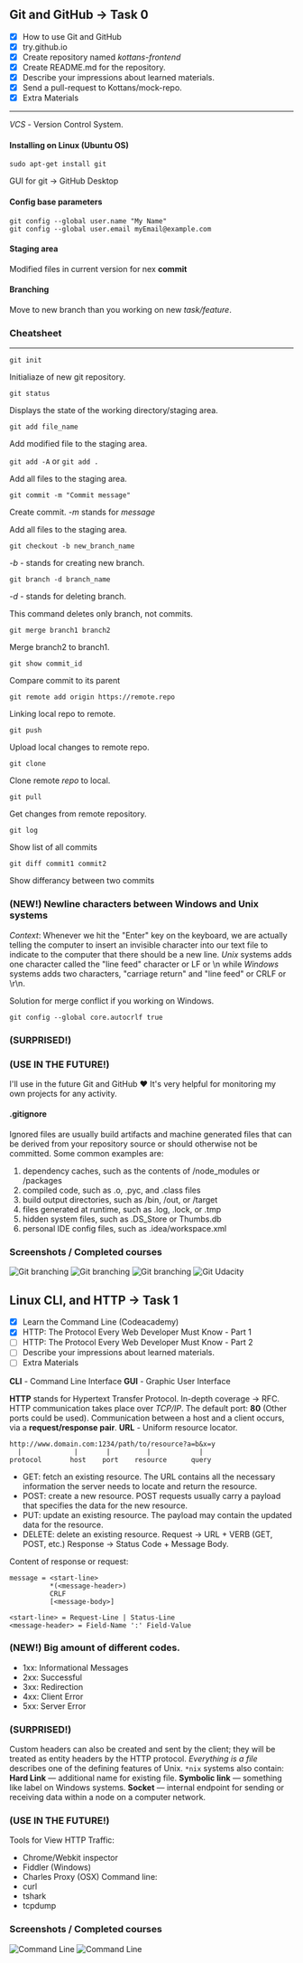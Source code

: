 
## Git and GitHub -> Task 0

- [x] How to use Git and GitHub
- [x] try.github.io
- [x] Create repository named *kottans-frontend*
- [x] Create README.md for the repository.
- [x] Describe your impressions about learned materials.
- [x] Send a pull-request to Kottans/mock-repo.
- [x] Extra Materials

---
*VCS* - Version Control System.

#### Installing on Linux (Ubuntu OS)

`sudo apt-get install git`

GUI for git -> GitHub Desktop

#### Config base parameters

```
git config --global user.name "My Name"
git config --global user.email myEmail@example.com
```
#### Staging area

Modified files in current version for nex **commit**

#### Branching 

Move to new branch than you working on new *task/feature*. 

### Cheatsheet
---
`git init`

Initialiaze of new git repository.

`git status`

Displays the state of the working directory/staging area.

`git add file_name`

Add modified file to the staging area.

`git add -A` or `git add .`

Add all files to the staging area.

`git commit -m "Commit message"` 

Create commit. *-m* stands for *message*

Add all files to the staging area.

` git checkout -b new_branch_name `

*-b* - stands for creating new branch.

` git branch -d branch_name `

*-d* - stands for deleting branch.

This command deletes only branch, not commits.

` git merge branch1 branch2 ` 

Merge branch2 to branch1.

` git show commit_id `

Compare commit to its parent

`git remote add origin https://remote.repo`

Linking local repo to remote.

`git push`

Upload local changes to remote repo.

`git clone`

Clone remote *repo* to local.

`git pull`

Get changes from remote repository.

`git log`

Show list of all commits

`git diff commit1 commit2`

Show differancy between two commits


### (NEW!) Newline characters between Windows and Unix systems

*Context*: Whenever we hit the "Enter" key on the keyboard, we are actually telling the computer to insert an invisible character into our text file to indicate to the computer that there should be a new line. *Unix* systems adds one character called the "line feed" character or LF or \n while *Windows* systems adds two characters, "carriage return" and "line feed" or CRLF or \r\n.

Solution for merge conflict if you working on Windows.

`git config --global core.autocrlf true`

### (SURPRISED!)

### (USE IN THE FUTURE!)

I'll use in the future Git and GitHub :heart: It's very helpful for monitoring my own projects for any activity.

#### .gitignore

Ignored files are usually build artifacts and machine generated files that can be derived from your repository source or should otherwise not be committed. Some common examples are:

1. dependency caches, such as the contents of /node_modules or /packages
2. compiled code, such as .o, .pyc, and .class files
3. build output directories, such as /bin, /out, or /target
4. files generated at runtime, such as .log, .lock, or .tmp
5. hidden system files, such as .DS_Store or Thumbs.db
6. personal IDE config files, such as .idea/workspace.xml

### Screenshots / Completed courses

![Git branching](img/learn_git1.png)
![Git branching](img/learn_git2.png)
![Git branching](img/learn_git3.png)
![Git Udacity](img/git_udacity.png)

## Linux CLI, and HTTP -> Task 1

- [x] Learn the Command Line (Codeacademy)
- [x] HTTP: The Protocol Every Web Developer Must Know - Part 1
- [ ] HTTP: The Protocol Every Web Developer Must Know - Part 2
- [ ] Describe your impressions about learned materials.
- [ ] Extra Materials

**CLI** - Command Line Interface
**GUI** - Graphic User Interface

**HTTP** stands for Hypertext Transfer Protocol. 
In-depth coverage -> RFC.
HTTP communication takes place over *TCP/IP*. The default port: **80** (Other ports could be used).
Communication between a host and a client occurs, via a **request/response pair**.
**URL** - Uniform resource locator.
```
http://www.domain.com:1234/path/to/resource?a=b&x=y
  |             |       |         |            |
protocol       host    port    resource      query
```
- GET: fetch an existing resource. The URL contains all the necessary information the server needs to locate and return the resource.
- POST: create a new resource. POST requests usually carry a payload that specifies the data for the new resource.
- PUT: update an existing resource. The payload may contain the updated data for the resource.
- DELETE: delete an existing resource.
Request -> URL + VERB (GET, POST, etc.)
Response -> Status Code + Message Body.

Content of response or request:
```
message = <start-line>
          *(<message-header>)
          CRLF
          [<message-body>]

<start-line> = Request-Line | Status-Line 
<message-header> = Field-Name ':' Field-Value
```


### (NEW!) Big amount of different codes.
- 1xx: Informational Messages
- 2xx: Successful
- 3xx: Redirection
- 4xx: Client Error
- 5xx: Server Error
### (SURPRISED!)
Custom headers can also be created and sent by the client; they will be treated as entity headers by the HTTP protocol.
*Everything is a file* describes one of the defining features of Unix.
`*nix` systems also contain:
**Hard Link** — additional name for existing file.
**Symbolic link** — something like label on Windows systems.
**Socket** — internal endpoint for sending or receiving data within a node on a computer network.

### (USE IN THE FUTURE!)
Tools for View HTTP Traffic:
- Chrome/Webkit inspector
- Fiddler (Windows)
- Charles Proxy (OSX)
Command line:
- curl 
- tshark
- tcpdump
### Screenshots / Completed courses

![Command Line](img/CommandLine[Codeacademy].png)
![Command Line](img/CLI[Hexlet].png)
